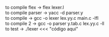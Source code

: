 to compile flex -> flex lexer.l <br>
to compile parser -> yacc -d parser.y <br>
to compile -> gcc -o lexer lex.yy.c main.c -lfl <br>
to compile 2 -> gcc -o parser y.tab.c lex.yy.c -ll <br>
to test -> ./lexer <<< "código aqui"
